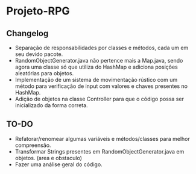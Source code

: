 # Projeto-RPG

## Changelog

- Separação de responsabilidades por classes e métodos, cada um em seu devido pacote.
- RandomObjectGenerator.java não pertence mais a Map.java, sendo agora uma classe só que utiliza do HashMap e adiciona posições aleatórias para objetos.
- Implementação de um sistema de movimentação rústico com um método para verificação de input com valores e chaves presentes no HashMap.
- Adição de objetos na classe Controller para que o código possa ser inicializado da forma correta.

## TO-DO

- Refatorar/renomear algumas variáveis e métodos/classes para melhor compreensão.
- Transformar Strings presentes em RandomObjectGenerator.java em objetos. (area e obstaculo)
- Fazer uma análise geral do código.
